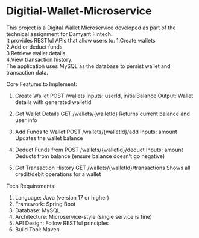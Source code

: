 # Digitial-Wallet-Microservice
This project is a Digital Wallet Microservice developed as part of the technical assignment for Damyant Fintech.  
It provides RESTful APIs that allow users to: 
1.Create wallets  
2.Add or deduct funds  
3.Retrieve wallet details  
4.View transaction history.  
The application uses MySQL as the database to persist wallet and transaction data.

Core Features to Implement:
1. Create Wallet
   POST /wallets
           Inputs: userId, initialBalance
           Output: Wallet details with generated walletId
   
2. Get Wallet Details
   GET /wallets/{walletId}
             Returns current balance and user info
   
3. Add Funds to Wallet
   POST /wallets/{walletId}/add
             Inputs: amount
              Updates the wallet balance

4. Deduct Funds from 
POST /wallets/{walletId}/deduct
            Inputs: amount
            Deducts from balance (ensure balance doesn't go negative)
   
5. Get Transaction History
GET /wallets/{walletId}/transactions
        Shows all credit/debit operations for a wallet


Tech Requirements:
1. Language: Java (version 17 or higher)
2. Framework: Spring Boot
3. Database: MySQL
4. Architecture: Microservice-style (single service is fine)
5. API Design: Follow RESTful principles
6. Build Tool: Maven 
